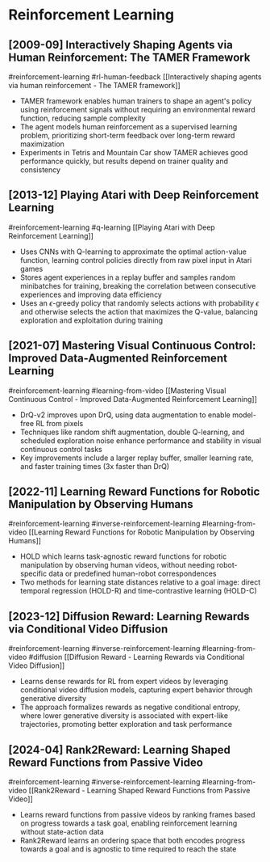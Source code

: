 # Reinforcement Learning

## [2009-09] Interactively Shaping Agents via Human Reinforcement: The TAMER Framework

#reinforcement-learning
#rl-human-feedback
[[Interactively shaping agents via human reinforcement - The TAMER framework]]
- TAMER framework enables human trainers to shape an agent's policy using reinforcement signals without requiring an environmental reward function, reducing sample complexity
- The agent models human reinforcement as a supervised learning problem, prioritizing short-term feedback over long-term reward maximization
- Experiments in Tetris and Mountain Car show TAMER achieves good performance quickly, but results depend on trainer quality and consistency

## [2013-12] Playing Atari with Deep Reinforcement Learning

#reinforcement-learning
#q-learning
[[Playing Atari with Deep Reinforcement Learning]]
- Uses CNNs with Q-learning to approximate the optimal action-value function, learning control policies directly from raw pixel input in Atari games
- Stores agent experiences in a replay buffer and samples random minibatches for training, breaking the correlation between consecutive experiences and improving data efficiency
- Uses an $\epsilon$-greedy policy that randomly selects actions with probability $\epsilon$ and otherwise selects the action that maximizes the Q-value, balancing exploration and exploitation during training

## [2021-07] Mastering Visual Continuous Control: Improved Data-Augmented Reinforcement Learning

#reinforcement-learning
#learning-from-video
[[Mastering Visual Continuous Control - Improved Data-Augmented Reinforcement Learning]]
- DrQ-v2 improves upon DrQ, using data augmentation to enable model-free RL from pixels
- Techniques like random shift augmentation, double Q-learning, and scheduled exploration noise enhance performance and stability in visual continuous control tasks
- Key improvements include a larger replay buffer, smaller learning rate, and faster training times (3x faster than DrQ)

## [2022-11] Learning Reward Functions for Robotic Manipulation by Observing Humans

#reinforcement-learning
#inverse-reinforcement-learning
#learning-from-video
[[Learning Reward Functions for Robotic Manipulation by Observing Humans]]
- HOLD which learns task-agnostic reward functions for robotic manipulation by observing human videos, without needing robot-specific data or predefined human-robot correspondences
- Two methods for learning state distances relative to a goal image: direct temporal regression (HOLD-R) and time-contrastive learning (HOLD-C)

## [2023-12] Diffusion Reward: Learning Rewards via Conditional Video Diffusion

#reinforcement-learning
#inverse-reinforcement-learning
#learning-from-video
#diffusion
[[Diffusion Reward - Learning Rewards via Conditional Video Diffusion]]
- Learns dense rewards for RL from expert videos by leveraging conditional video diffusion models, capturing expert behavior through generative diversity
- The approach formalizes rewards as negative conditional entropy, where lower generative diversity is associated with expert-like trajectories, promoting better exploration and task performance

## [2024-04] Rank2Reward: Learning Shaped Reward Functions from Passive Video

#reinforcement-learning
#inverse-reinforcement-learning
#learning-from-video
[[Rank2Reward - Learning Shaped Reward Functions from Passive Video]]
- Learns reward functions from passive videos by ranking frames based on progress towards a task goal, enabling reinforcement learning without state-action data
- Rank2Reward learns an ordering space that both encodes progress towards a goal and is agnostic to time required to reach the state
